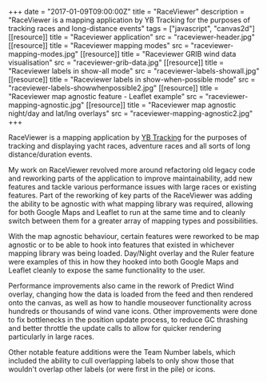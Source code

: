 +++
date = "2017-01-09T09:00:00Z"
title = "RaceViewer"
description = "RaceViewer is a mapping application by YB Tracking for the purposes of tracking races and long-distance events"
tags = ["javascript", "canvas2d"]
[[resource]]
title = "Raceviewer application"
src = "raceviewer-header.jpg"
[[resource]]
title = "Raceviewer mapping modes"
src = "raceviewer-mapping-modes.jpg"
[[resource]]
title = "Raceviewer GRIB wind data visualisation"
src = "raceviewer-grib-data.jpg"
[[resource]]
title = "Raceviewer labels in show-all mode"
src = "raceviewer-labels-showall.jpg"
[[resource]]
title = "Raceviewer labels in show-when-possible mode"
src = "raceviewer-labels-showwhenpossible2.jpg"
[[resource]]
title = "Raceviewer map agnostic feature - Leaflet example"
src = "raceviewer-mapping-agnostic.jpg"
[[resource]]
title = "Raceviewer map agnostic night/day and lat/lng overlays"
src = "raceviewer-mapping-agnostic2.jpg"
+++

RaceViewer is a mapping application by [YB Tracking](https://www.ybtracking.com/) for the purposes of tracking and displaying yacht races, adventure races and all sorts of long distance/duration events.

<!--more-->

My work on RaceViewer revolved more around refactoring old legacy code and reworking parts of the application to improve maintainability, add new features and tackle various performance issues with large races or existing features. Part of the reworking of key parts of the RaceViewer was adding the ability to be agnostic with what mapping library was required, allowing for both Google Maps and Leaflet to run at the same time and to cleanly switch between them for a greater array of mapping types and possibilities.

With the map agnostic behaviour, certain features were reworked to be map agnostic or to be able to hook into features that existed in whichever mapping library was being loaded. Day/Night overlay and the Ruler feature were examples of this in how they hooked into both Google Maps and Leaflet cleanly to expose the same functionality to the user.

Performance improvements also came in the rework of Predict Wind overlay, changing how the data is loaded from the feed and then rendered onto the canvas, as well as how to handle mouseover functionality across hundreds or thousands of wind vane icons. Other improvements were done to fix bottlenecks in the position update process, to reduce GC thrashing and better throttle the update calls to allow for quicker rendering particularly in large races.

Other notable feature additions were the Team Number labels, which included the ability to cull overlapping labels to only show those that wouldn't overlap other labels (or were first in the pile) or icons.
